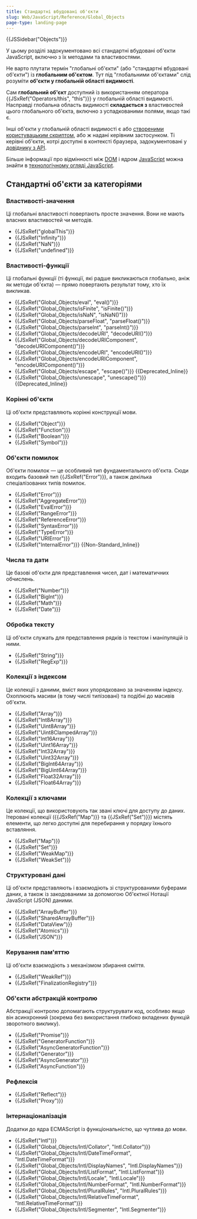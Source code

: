 ```yaml
---
title: Стандартні вбудовані об'єкти
slug: Web/JavaScript/Reference/Global_Objects
page-type: landing-page
---
```


{{JSSidebar("Objects")}}

У цьому розділі задокументовано всі стандартні вбудовані об'єкти JavaScript, включно з їх методами та властивостями.

Не варто плутати термін "глобальні об'єкти" (або "стандартні вбудовані об'єкти") із **глобальним об'єктом**. Тут під "глобальними об'єктами" слід розуміти **об'єкти у глобальній області видимості**.

Сам **глобальний об'єкт** доступний із використанням оператора {{JSxRef("Operators/this", "this")}} у глобальній області видимості. Насправді глобальна область видимості **складається з** властивостей цього глобального об'єкта, включно з успадкованими полями, якщо такі є.

Інші об'єкти у глобальній області видимості є або [створеними користувацьким скриптом](/uk/docs/Web/JavaScript/Guide/Working_with_Objects#stvorennia-novykh-obiektiv), або ж надані керівним застосунком. Ті керівні об'єкти, котрі доступні в контексті браузера, задокументовані у [довіднику з API](/uk/docs/Web/API).

Більше інформації про відмінності між [DOM](/uk/docs/Web/API/Document_Object_Model) і ядром [JavaScript](/uk/docs/Web/JavaScript) можна знайти в [технологічному огляді JavaScript](/uk/docs/Web/JavaScript/JavaScript_technologies_overview).

## Стандартні об'єкти за категоріями

### Властивості-значення

Ці глобальні властивості повертають просте значення. Вони не мають власних властивостей чи методів.

- {{JSxRef("globalThis")}}
- {{JSxRef("Infinity")}}
- {{JSxRef("NaN")}}
- {{JSxRef("undefined")}}

### Властивості-функції

Ці глобальні функції (ті функції, які радше викликаються глобально, аніж як методи об'єкта) — прямо повертають результат тому, хто їх викликав.

- {{JSxRef("Global_Objects/eval", "eval()")}}
- {{JSxRef("Global_Objects/isFinite", "isFinite()")}}
- {{JSxRef("Global_Objects/isNaN", "isNaN()")}}
- {{JSxRef("Global_Objects/parseFloat", "parseFloat()")}}
- {{JSxRef("Global_Objects/parseInt", "parseInt()")}}
- {{JSxRef("Global_Objects/decodeURI", "decodeURI()")}}
- {{JSxRef("Global_Objects/decodeURIComponent", "decodeURIComponent()")}}
- {{JSxRef("Global_Objects/encodeURI", "encodeURI()")}}
- {{JSxRef("Global_Objects/encodeURIComponent", "encodeURIComponent()")}}
- {{JSxRef("Global_Objects/escape", "escape()")}} {{Deprecated_Inline}}
- {{JSxRef("Global_Objects/unescape", "unescape()")}} {{Deprecated_Inline}}

### Корінні об'єкти

Ці об'єкти представляють корінні конструкції мови.

- {{JSxRef("Object")}}
- {{JSxRef("Function")}}
- {{JSxRef("Boolean")}}
- {{JSxRef("Symbol")}}

### Об'єкти помилок

Об'єкти помилок — це особливий тип фундаментального об'єкта. Сюди входить базовий тип {{JSxRef("Error")}}, а також декілька спеціалізованих типів помилок.

- {{JSxRef("Error")}}
- {{JSxRef("AggregateError")}}
- {{JSxRef("EvalError")}}
- {{JSxRef("RangeError")}}
- {{JSxRef("ReferenceError")}}
- {{JSxRef("SyntaxError")}}
- {{JSxRef("TypeError")}}
- {{JSxRef("URIError")}}
- {{JSxRef("InternalError")}} {{Non-Standard_Inline}}

### Числа та дати

Це базові об'єкти для представлення чисел, дат і математичних обчислень.

- {{JSxRef("Number")}}
- {{JSxRef("BigInt")}}
- {{JSxRef("Math")}}
- {{JSxRef("Date")}}

### Обробка тексту

Ці об'єкти служать для представлення рядків із текстом і маніпуляцій із ними.

- {{JSxRef("String")}}
- {{JSxRef("RegExp")}}

### Колекції з індексом

Це колекції з даними, вміст яких упорядковано за значенням індексу. Охоплюють масиви (в тому числі типізовані) та подібні до масивів об'єкти.

- {{JSxRef("Array")}}
- {{JSxRef("Int8Array")}}
- {{JSxRef("Uint8Array")}}
- {{JSxRef("Uint8ClampedArray")}}
- {{JSxRef("Int16Array")}}
- {{JSxRef("Uint16Array")}}
- {{JSxRef("Int32Array")}}
- {{JSxRef("Uint32Array")}}
- {{JSxRef("BigInt64Array")}}
- {{JSxRef("BigUint64Array")}}
- {{JSxRef("Float32Array")}}
- {{JSxRef("Float64Array")}}

### Колекції з ключами

Це колекції, що використовують так звані ключі для доступу до даних. Ітеровані колекції ({{JSxRef("Map")}} та {{JSxRef("Set")}}) містять елементи, що легко доступні для перебирання у порядку їхнього вставляння.

- {{JSxRef("Map")}}
- {{JSxRef("Set")}}
- {{JSxRef("WeakMap")}}
- {{JSxRef("WeakSet")}}

### Структуровані дані

Ці об'єкти представляють і взаємодіють зі структурованими буферами даних, а також із закодованими за допомогою Об'єктної Нотації JavaScript (JSON) даними.

- {{JSxRef("ArrayBuffer")}}
- {{JSxRef("SharedArrayBuffer")}}
- {{JSxRef("DataView")}}
- {{JSxRef("Atomics")}}
- {{JSxRef("JSON")}}

### Керування пам'яттю

Ці об'єкти взаємодіють з механізмом збирання сміття.

- {{JSxRef("WeakRef")}}
- {{JSxRef("FinalizationRegistry")}}

### Об'єкти абстракцій контролю

Абстракції контролю допомагають структурувати код, особливо якщо він асинхронний (зокрема без використання глибоко вкладених функцій зворотного виклику).

- {{JSxRef("Promise")}}
- {{JSxRef("GeneratorFunction")}}
- {{JSxRef("AsyncGeneratorFunction")}}
- {{JSxRef("Generator")}}
- {{JSxRef("AsyncGenerator")}}
- {{JSxRef("AsyncFunction")}}

### Рефлексія

- {{JSxRef("Reflect")}}
- {{JSxRef("Proxy")}}

### Інтернаціоналізація

Додатки до ядра ECMAScript із функціональністю, що чутлива до мови.

- {{JSxRef("Intl")}}
- {{JSxRef("Global_Objects/Intl/Collator", "Intl.Collator")}}
- {{JSxRef("Global_Objects/Intl/DateTimeFormat", "Intl.DateTimeFormat")}}
- {{JSxRef("Global_Objects/Intl/DisplayNames", "Intl.DisplayNames")}}
- {{JSxRef("Global_Objects/Intl/ListFormat", "Intl.ListFormat")}}
- {{JSxRef("Global_Objects/Intl/Locale", "Intl.Locale")}}
- {{JSxRef("Global_Objects/Intl/NumberFormat", "Intl.NumberFormat")}}
- {{JSxRef("Global_Objects/Intl/PluralRules", "Intl.PluralRules")}}
- {{JSxRef("Global_Objects/Intl/RelativeTimeFormat", "Intl.RelativeTimeFormat")}}
- {{JSxRef("Global_Objects/Intl/Segmenter", "Intl.Segmenter")}}
